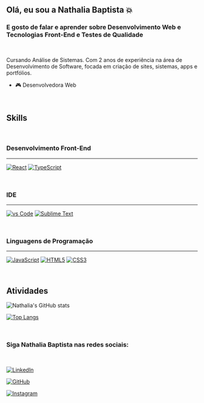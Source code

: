 ## Olá, eu sou a Nathalia Baptista 💥 
### E gosto de falar e aprender sobre Desenvolvimento Web e Tecnologias Front-End e Testes de Qualidade

<br>

Cursando Análise de Sistemas. Com 2 anos de experiência na área de Desenvolvimento de Software, focada em criação de sites, sistemas, apps e portfólios.




- 🎮   Desenvolvedora Web 

<br>

## **Skills**

<br>

### Desenvolvimento Front-End
----

[![React](https://img.shields.io/badge/React-%2300C4CC.svg?&style=for-the-badge&logo=React&logoColor=white)]()  [![TypeScript](https://img.shields.io/badge/TypeScript-3178C6?style=for-the-badge&logo=TypeScript&logoColor=white)]()

<br>



### IDE
---

[![vs Code](https://img.shields.io/badge/Visual_Studio_Code-0078D4?style=for-the-badge&logo=visual%20studio%20code&logoColor=white)]()  [![Sublime Text](https://img.shields.io/badge/Sublime%20Text-FF9800?style=for-the-badge&logo=sublime-text&logoColor=white)]()

<br>

### Linguagens de Programação
---

[![JavaScript](https://img.shields.io/badge/JavaScript-323330?style=for-the-badge&logo=javascript&logoColor=F7DF1E)]() [![HTML5](https://img.shields.io/badge/HTML5-E34F26?style=for-the-badge&logo=HTML5&logoColor=white)]() [![CSS3](https://img.shields.io/badge/CSS3-1572B6?style=for-the-badge&logo=CSS3&logoColor=white)]()

<br>

## Atividades

![Nathalia's GitHub stats](https://github-readme-stats.vercel.app/api?username=baptista-nath&show_icons=true&theme=radical)

[![Top Langs](https://github-readme-stats.vercel.app/api/top-langs/?username=baptista-nath&layout=compact)](https://github.com/anuraghazra/github-readme-stats)

<br>

### Siga Nathalia Baptista nas redes sociais:

<br>

[![LinkedIn](https://img.shields.io/badge/LinkedIn-0077B5?style=for-the-badge&logo=LinkedIn&logoColor=white)](https://www.linkedin.com/in/nathalia-baptista-7a12532b0/)
  
[![GitHub](https://img.shields.io/badge/GitHub-181717?style=for-the-badge&logo=GitHub&logoColor=white)](https://github.com/baptista-nath)

[![Instagram](https://img.shields.io/badge/Instagram-E4405F?style=for-the-badge&logo=Instagram&logoColor=white)](https://www.instagram.com/_nathalia_baptista/) 

<br>
